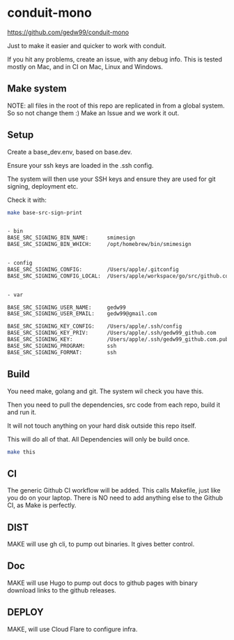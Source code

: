 # conduit-mono

https://github.com/gedw99/conduit-mono

Just to make it easier and quicker to work with conduit.


If you hit any problems, create an issue, with any debug info. 
This is tested mostly on Mac, and in CI on Mac, Linux and Windows.

## Make system

NOTE: all files in the root of this repo are replicated in from a global system. 
So so not  change them :)  Make an Issue and we work it out.

## Setup

Create a base_dev.env, based on base.dev.

Ensure your ssh keys are loaded in the .ssh config.

The system will then use your SSH keys and ensure they are used for git signing, deployment etc.

Check it with:

```sh
make base-src-sign-print


- bin
BASE_SRC_SIGNING_BIN_NAME:      smimesign
BASE_SRC_SIGNING_BIN_WHICH:     /opt/homebrew/bin/smimesign


- config
BASE_SRC_SIGNING_CONFIG:        /Users/apple/.gitconfig
BASE_SRC_SIGNING_CONFIG_LOCAL:  /Users/apple/workspace/go/src/github.com/gedw99/conduit-mono/.git/config


- var

BASE_SRC_SIGNING_USER_NAME:     gedw99
BASE_SRC_SIGNING_USER_EMAIL:    gedw99@gmail.com

BASE_SRC_SIGNING_KEY_CONFIG:    /Users/apple/.ssh/config
BASE_SRC_SIGNING_KEY_PRIV:      /Users/apple/.ssh/gedw99_github.com
BASE_SRC_SIGNING_KEY:           /Users/apple/.ssh/gedw99_github.com.pub
BASE_SRC_SIGNING_PROGRAM:       ssh
BASE_SRC_SIGNING_FORMAT:        ssh


```

## Build

You need make, golang and git. The system wil check you have this.

Then you need to pull the dependencies, src code from each repo, build it and run it.

It will not touch anything on your hard disk outside this repo itself.

This will do all of that. All Dependencies will only be build once.

```sh
make this
```


## CI

The generic Github CI workflow will be added. This calls Makefile, just like you do on your laptop. There is NO need to add anything else to the Github CI, as Make is perfectly.

## DIST

MAKE will use gh cli, to pump out binaries. It gives better control.

## Doc

MAKE will use Hugo to pump out docs to github pages with binary download links to the github releases.

## DEPLOY

MAKE, will use Cloud Flare to configure infra.
